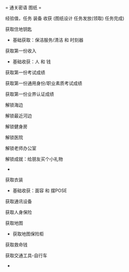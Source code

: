 
= 通关密语 图纸 =

经验值，任务 装备 收获
(图纸设计 任务发放(领取) 任务完成)

获取住地钥匙
- 基础获取：保洁服务/清洁 和 时刻器

获取第一份收入
- 基础收获：人 和 钱

获取第一份考试成绩

获取第一份通用身份/职业素质考试成绩

获取第一份业界认证成绩

解锁海边

解锁最近河边

解锁健身房

解锁医院

解锁老师办公室

解锁成就：给朋友买个小礼物

-

获取衣装
- 基础收获：面容 和 摆POSE

获取通讯设备

获取人身保险

获取地图
- 获取地图保险柜

获取救命钱

获取交通工具-自行车




-


